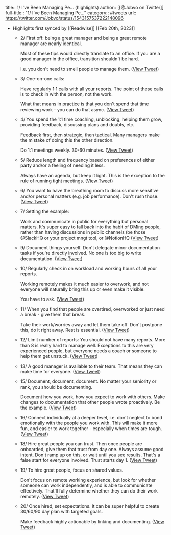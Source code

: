title:: 1/ I've Been Managing Pe... (highlights)
author:: [[@Jobvo on Twitter]]
full-title:: "1/ I've Been Managing Pe..."
category:: #tweets
url:: https://twitter.com/Jobvo/status/1543157537222148096

- Highlights first synced by [[Readwise]] [[Feb 20th, 2023]]
	- 2/ First off: being a great manager and being a great remote manager are nearly identical. 
	  
	  Most of these tips would directly translate to an office. If you are a good manager in the office, transition shouldn't be hard. 
	  
	  I.e. you don't need to smell people to manage them. ([View Tweet](https://twitter.com/Jobvo/status/1543157539277312000))
	- 3/ One-on-one calls:
	  
	  Have regularly 1:1 calls with all your reports. The point of these calls is to check in with the person, not the work. 
	  
	  What that means in practice is that you don't spend that time reviewing work - you can do that async. ([View Tweet](https://twitter.com/Jobvo/status/1543157540506288132))
	- 4/ You spend the 1:1 time coaching, unblocking, helping them grow, providing feedback, discussing plans and doubts, etc. 
	  
	  Feedback first, then strategic, then tactical. Many managers make the mistake of doing this the other direction.
	  
	  Do 1:1 meetings weekly. 30-60 minutes. ([View Tweet](https://twitter.com/Jobvo/status/1543157541324132352))
	- 5/ Reduce length and frequency based on preferences of either party and/or a feeling of needing it less. 
	  
	  Always have an agenda, but keep it light. This is the exception to the rule of running tight meetings. ([View Tweet](https://twitter.com/Jobvo/status/1543157542112710656))
	- 6/ You want to have the breathing room to discuss more sensitive and/or personal matters (e.g. job performance). Don't rush those. ([View Tweet](https://twitter.com/Jobvo/status/1543157542825725953))
	- 7/ Setting the example:
	  
	  Work and communicate in public for everything but personal matters. It's super easy to fall back into the habit of DMing people, rather than having discussions in public channels (be those @SlackHQ  or your project mngt tool, or @NotionHQ ([View Tweet](https://twitter.com/Jobvo/status/1543157543551344641))
	- 9/ Document things yourself. Don't delegate minor documentation tasks if you're directly involved. No one is too big to write documentation. ([View Tweet](https://twitter.com/Jobvo/status/1543157544985792513))
	- 10/ Regularly check in on workload and working hours of all your reports.
	  
	  Working remotely makes it much easier to overwork, and not everyone will naturally bring this up or even make it visible.
	  
	  You have to ask. ([View Tweet](https://twitter.com/Jobvo/status/1543157545753272320))
	- 11/ When you find that people are overtired, overworked or just need a break - give them that break.
	  
	  Take their work/worries away and let them take off. Don't postpone this, do it right away. Rest is essential. ([View Tweet](https://twitter.com/Jobvo/status/1543157546625671169))
	- 12/ Limit number of reports:
	  You should not have many reports. More than 8 is really hard to manage well. Exceptions to this are very experienced people, but everyone needs a coach or someone to help them get unstuck. ([View Tweet](https://twitter.com/Jobvo/status/1543157547477209088))
	- 13/ A good manager is available to their team. That means they can make time for everyone. ([View Tweet](https://twitter.com/Jobvo/status/1543157548299190274))
	- 15/ Document, document, document. No matter your seniority or rank, you should be documenting.
	  
	  Document how you work, how you expect to work with others. Make changes to documentation that other people wrote proactively. Be the example. ([View Tweet](https://twitter.com/Jobvo/status/1543157549826023425))
	- 16/ Connect individually at a deeper level, i.e. don't neglect to bond emotionally with the people you work with. This will make it more fun, and easier to work together - especially when times are tough. ([View Tweet](https://twitter.com/Jobvo/status/1543157550685757440))
	- 18/ Hire great people you can trust. Then once people are onboarded, give them that trust from day one. Always assume good intent. Don't ramp up on this, or wait until you see results. That's a false start for everyone involved. Trust starts day 1. ([View Tweet](https://twitter.com/Jobvo/status/1543157552342507521))
	- 19/ To hire great people, focus on shared values. 
	  
	  Don't focus on remote working experience, but look for whether someone can work independently, and is able to communicate effectively. That'll fully determine whether they can do their work remotely. ([View Tweet](https://twitter.com/Jobvo/status/1543157553118543874))
	- 20/ Once hired, set expectations. It can be super helpful to create 30/60/90 day plan with targeted goals.
	  
	  Make feedback highly actionable by linking and documenting. ([View Tweet](https://twitter.com/Jobvo/status/1543157553869324289))